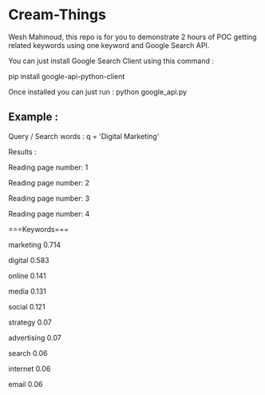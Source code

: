 # Cream-Things

Wesh Mahmoud, this repo is for you to demonstrate 2 hours of POC getting related keywords using one keyword and Google Search API.

You can just install Google Search Client using this command :

pip install google-api-python-client

Once installed you can just run : python google_api.py



## Example : 

Query / Search words : q = 'Digital Marketing'

Results : 

  Reading page number: 1
  
  Reading page number: 2
  
  Reading page number: 3
  
  Reading page number: 4

  ===Keywords===
  
  marketing 0.714
  
  digital 0.583
  
  online 0.141
  
  media 0.131
  
  social 0.121
  
  strategy 0.07
  
  advertising 0.07
  
  search 0.06
  
  internet 0.06
  
  email 0.06
